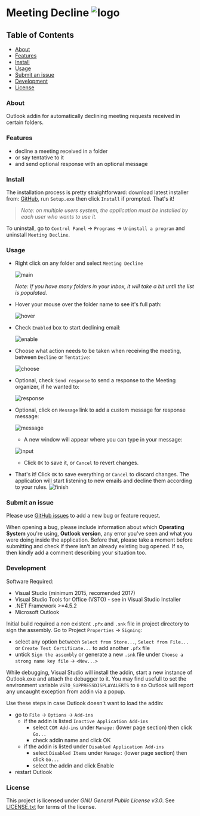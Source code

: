 # Meeting Decline ![logo](Room17DE.MeetingDecline/Resources/MeetingDeclineImage.png "Logo")

## Table of Contents
- [About](#about)
- [Features](#features)
- [Install](#install)
- [Usage](#usage)
- [Submit an issue](#submit-an-issue)
- [Development](#development)
- [License](#license)

### About
Outlook addin for automatically declining meeting requests received in certain folders.

### Features
- decline a meeting received in a folder
- or say tentative to it
- and send optional response with an optional message

### Install
The installation process is pretty straightforward: download latest installer from: [GitHub](https://github.com/Room17DigitalEntertainment/MeetingDecline/releases/latest), run `Setup.exe` then click `Install` if prompted. That's it!

> _Note: on multiple users system, the application must be installed by each user who wants to use it._

To uninstall, go to `Control Panel` -> `Programs` -> `Uninstall a program` and uninstall `Meeting Decline`.

### Usage
- Right click on any folder and select `Meeting Decline`

  ![main](screenshots/main.png?raw=true "main")

  _Note: If you have many folders in your inbox, it will take a bit until the list is populated._

- Hover your mouse over the folder name to see it's full path:

  ![hover](screenshots/hover.png?raw=true "hover")

- Check `Enabled` box to start declining email:

  ![enable](screenshots/enable.png?raw=true "enable")

- Choose what action needs to be taken when receiving the meeting, between `Decline` or `Tentative`:

  ![choose](screenshots/choose.png?raw=true "choose")

- Optional, check `Send response` to send a response to the Meeting organizer, if he wanted to:

  ![response](screenshots/response.png?raw=true "response")

- Optional, click on `Message` link to add a custom message for response message:

    ![message](screenshots/message.png?raw=true "message")

    - A new window will appear where you can type in your message:

    ![input](screenshots/input.png?raw=true "input")

    - Click `OK` to save it, or `Cancel` to revert changes.

- That's it! Click `OK` to save everything or `Cancel` to discard changes. The application will start listening to new emails and decline them according to your rules.
  ![finish](screenshots/finish.png?raw=true "finish")
  
### Submit an issue
Please use [GitHub issues](https://github.com/Room17DigitalEntertainment/MeetingDecline/issues) to add a new bug or feature request.

When opening a bug, please include information about which **Operating System** you're using, **Outlook version**, any error you've seen and what you were doing inside the application. Before that, please take a moment before submitting and check if there isn't an already existing bug opened. If so, then kindly add a comment describing your situation too.
  
### Development
Software Required:
- Visual Studio (minimum 2015, recomended 2017)
- Visual Studio Tools for Office (VSTO) - see in Visual Studio Installer
- .NET Framework >=4.5.2
- Microsoft Outlook

Initial build required a _non_ existent `.pfx` and `.snk` file in project directory to sign the assembly. Go to Project `Properties` -> `Signing`:
- select any option between `Select from Store...`, `Select from File...` or `Create Test Certificate...` to add another `.pfx` file
- untick `Sign the assembly` or generate a new `.snk` file under `Choose a strong name key file` -> `<New...>`

While debugging, Visual Studio will install the addin, start a new instance of Outlook.exe and attach the debugger to it. You may find usefull to set the environment variable `VSTO_SUPPRESSDISPLAYALERTS` to `0` so Outlook will report any uncaught exception from addin via a popup.

Use these steps in case Outlook doesn't want to load the addin:
- go to `File` -> `Options` -> `Add-ins`
  - if the addin is listed `Inactive Application Add-ins`
    - select `COM Add-ins` under `Manage:` (lower page section) then click `Go...`
    - check addin name and click OK
  - if the addin is listed under `Disabled Application Add-ins`
    - select `Disabled Items` under `Manage:` (lower page section) then click `Go...`
    - select the addin and click Enable
- restart Outlook

### License
This project is licensed under _GNU General Public License v3.0_. See [LICENSE.txt](LICENSE.txt) for terms of the license.
